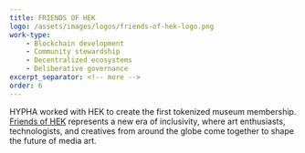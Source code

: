 ```yaml
---
title: FRIENDS OF HEK
logo: /assets/images/logos/friends-of-hek-logo.png
work-type: 
    - Blockchain development
    - Community stewardship
    - Decentralized ecosystems
    - Deliberative governance
excerpt_separator: <!-- more -->
order: 6
---
```

HYPHA worked with HEK to create the first tokenized museum membership. <!-- more --><a class="link accent" href="https://friends.hek.ch/">Friends of HEK</a> represents a new era of inclusivity, where art enthusiasts, technologists, and creatives from around the globe come together to shape the future of media art. 